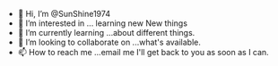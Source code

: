 - 👋 Hi, I’m @SunShine1974
- 👀 I’m interested in ... learning new
New things 
- 🌱 I’m currently learning ...about different 
things.
- 💞️ I’m looking to collaborate on ...what's
available. 
- 📫 How to reach me ...email me I'll
get back to you as soon as I can. 

<!---
SunShine1974/SunShine1974 is a ✨ special ✨ repository because its `README.md` (this file) appears on your GitHub profile.
You can click the Preview link to take a look at your changes.
--->
